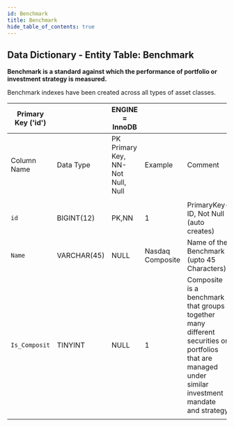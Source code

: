 ```yaml
---
id: Benchmark
title: Benchmark
hide_table_of_contents: true
---
```


## Data Dictionary - Entity Table: Benchmark

**Benchmark is a standard against which the performance of portfolio or investment strategy is measured.**

Benchmark indexes have been created across all types of asset classes. 



| Primary Key ('id')||ENGINE = InnoDB|||
|---|---|---|---|---|
|Column Name| Data Type|PK Primary Key, NN-Not Null, Null|Example|Comment|
|| 
|`id` |BIGINT(12) |PK,NN|1|PrimaryKey-ID, Not Null (auto creates)|
|`Name` |VARCHAR(45)| NULL|Nasdaq Composite|Name of the Benchmark (upto 45 Characters)
|`Is_Composit`| TINYINT |NULL|1|Composite is a benchmark that groups together many different securities or portfolios that are managed under similar investment mandate and strategy|
||
